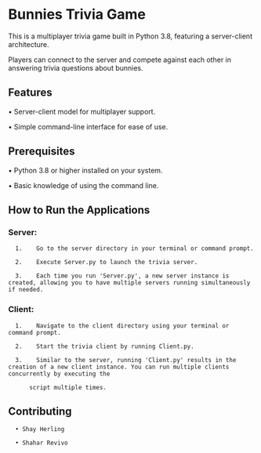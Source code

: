 # Bunnies Trivia Game

This is a multiplayer trivia game built in Python 3.8, featuring a server-client architecture.

Players can connect to the server and compete against each other in answering trivia questions about bunnies.

## Features

•	Server-client model for multiplayer support.

•	Simple command-line interface for ease of use.

## Prerequisites

•	Python 3.8 or higher installed on your system.

•	Basic knowledge of using the command line.

## How to Run the Applications

### Server:

      1.	Go to the server directory in your terminal or command prompt.
      
      2.	Execute Server.py to launch the trivia server.
      
      3.	Each time you run 'Server.py', a new server instance is created, allowing you to have multiple servers running simultaneously if needed.
      
### Client:

      1.	Navigate to the client directory using your terminal or command prompt.
      
      2.	Start the trivia client by running Client.py.
      
      3.	Similar to the server, running 'Client.py' results in the creation of a new client instance. You can run multiple clients concurrently by executing the  
      
          script multiple times.

## Contributing

      •	Shay Herling 
      
      •	Shahar Revivo
